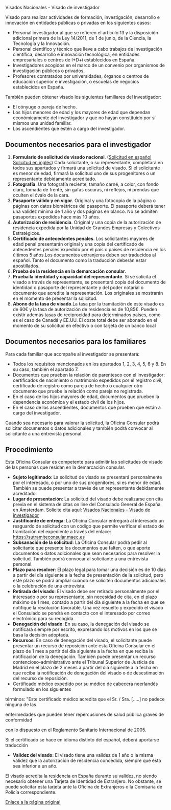  Visados Nacionales - Visado de investigador

  Visado para realizar actividades de formación, investigación, desarrollo e innovación en entidades públicas o privadas en los siguientes casos: 

 * Personal investigador al que se refieren el artículo 13 y la disposición adicional primera de la Ley 14/2011, de 1 de junio, de la Ciencia, la Tecnología y la Innovación.
* Personal científico y técnico que lleve a cabo trabajos de investigación científica, desarrollo e innovación tecnológica, en entidades empresariales o centros de I+D+i establecidos en España.
* Investigadores acogidos en el marco de un convenio por organismos de investigación públicos o privados.
* Profesores contratados por universidades, órganos o centros de educación superior e investigación, o escuelas de negocios establecidos en España.

 También pueden obtener visado los siguientes familiares del investigador:

 * El cónyuge o pareja de hecho.
* Los hijos menores de edad y los mayores de edad que dependan económicamente del investigador y que no hayan constituido por sí mismos una unidad familiar.
* Los ascendientes que estén a cargo del investigador.

 Documentos necesarios para el investigador
------------------------------------------

 1. **Formulario de solicitud de visado nacional**. ([Solicitud en español](https://www.exteriores.gob.es/DocumentosAuxiliaresSC/Pa%C3%ADses%20Bajos/AMSTERDAM%20%28C%29/SolicitudNacionalES.pdf) [Solicitud en inglés](https://www.exteriores.gob.es/DocumentosAuxiliaresSC/Pa%C3%ADses%20Bajos/AMSTERDAM%20%28C%29/SolicitudNacionalEN.pdf)) Cada solicitante, o su representante, completará en todos sus apartados y firmará una solicitud de visado. Si el solicitante es menor de edad, firmará la solicitud uno de sus progenitores o un representante debidamente acreditado.
2. **Fotografía**. Una fotografía reciente, tamaño carné, a color, con fondo claro, tomada de frente, sin gafas oscuras, ni reflejos, ni prendas que oculten el óvalo de la cara.
3. **Pasaporte válido y en vigor**. Original y una fotocopia de la página o páginas con datos biométricos del pasaporte. El pasaporte deberá tener una validez mínima de 1 año y dos páginas en blanco. No se admiten pasaportes expedidos hace más 10 años.
4. **Autorización de residencia**. Original y una copia de la autorización de residencia expedida por la Unidad de Grandes Empresas y Colectivos Estratégicos.
5. **Certificado de antecedentes penales**. Los solicitantes mayores de edad penal presentarán original y una copia del certificado de antecedentes penales expedido por el país o países de residencia en los últimos 5 años.Los documentos extranjeros deben ser traducidos al español. Tanto el documento como la traducción deberán estar apostillados.
6. **Prueba de la residencia en la demarcación consular**.
7. **Prueba la identidad y capacidad del representante**. Si se solicita el visado a través de representante, se presentará copia del documento de identidad o pasaporte del representante y del poder notarial o documento que acredite la representación. Los originales se mostrarán en el momento de presentar la solicitud.
8. **Abono de la tasa de visado**.La tasa por la tramitación de este visado es de 60€ y la tasa de autorización de residencia es de 10,85€. Pueden existir además tasas de reciprocidad para determinados países, como es el caso de Canadá y EE.UU. El coste total debe ser abonado en el momento de su solicitud en efectivo o con tarjeta de un banco local

 Documentos necesarios para los familiares
-----------------------------------------

 Para cada familiar que acompañe al investigador se presentará: 

 * Todos los requisitos mencionados en los apartados 1, 2, 3, 4, 5, 6 y 8. En su caso, también el apartado 7.
* Documentos que prueben la relación de parentesco con el investigador: certificados de nacimiento o matrimonio expedidos por el registro civil, certificado de registro como pareja de hecho o cualquier otro documento que pruebe la relación como pareja no registrada.
* En el caso de los hijos mayores de edad, documentos que prueben la dependencia económica y el estado civil de los hijos.
* En el caso de los ascendientes, documentos que prueben que están a cargo del investigador.

 Cuando sea necesario para valorar la solicitud, la Oficina Consular podrá solicitar documentos o datos adicionales y también podrá convocar al solicitante a una entrevista personal. 

 Procedimiento
-------------

 Esta Oficina Consular es competente para admitir las solicitudes de visado de las personas que residan en la demarcación consular. 

 * **Sujeto legitimado**: La solicitud de visado se presentará personalmente por el interesado, o por uno de sus progenitores, si es menor de edad. También se puede presentar a través de un representante debidamente acreditado.
* **Lugar de presentación**: La solicitud del visado debe realizarse con cita previa en el sistema de citas on line del Consulado General de España en Ámsterdam. Solicite cita aquí:  [Visados Nacionales - Visado de investigador](https://app.bookitit.com/es/hosteds/widgetdefault/2c6277fc2bf43562ccce5c647ff1db4eb#datetime)
* **Justificante de entrega**: La Oficina Consular entregará al interesado un resguardo de solicitud con un código que permite verificar el estado de tramitación del expediente a través del enlace: <https://sutramiteconsular.maec.es>
* **Subsanación de la solicitud**: La Oficina Consular podrá pedir al solicitante que presente los documentos que falten, o que aporte documentos o datos adicionales que sean necesarios para resolver la solicitud. También podrá convocar al solicitante a una entrevista personal.
* **Plazo para resolver**: El plazo legal para tomar una decisión es de 10 días a partir del día siguiente a la fecha de presentación de la solicitud, pero este plazo se podrá ampliar cuando se soliciten documentos adicionales o la celebración de una entrevista.
* **Retirada del visado**: El visado debe ser retirado personalmente por el interesado o por su representante, sin necesidad de cita, en el plazo máximo de 1 mes, contado a partir del día siguiente a la fecha en que se notifique la resolución favorable. Una vez resuelto y expedido el visado el Consulado se pondrá en contacto con el interesado por correo electrónico para su recogida.
* **Denegación del visado**: En su caso, la denegación del visado se notificará siempre por escrito, expresando los motivos en los que se basa la decisión adoptada.
* **Recursos**: En caso de denegación del visado, el solicitante puede presentar un recurso de reposición ante esta Oficina Consular en el plazo de 1 mes a partir del día siguiente a la fecha en que reciba la notificación de la denegación. También puede presentar un recurso contencioso-administrativo ante el Tribunal Superior de Justicia de Madrid en el plazo de 2 meses a partir del día siguiente a la fecha en que reciba la notificación de denegación del visado o de desestimación del recurso de reposición.
* Certificado médico expedido por su médico de cabecera neerlandés formulado en los siguientes

términos: "Este certificado médico acredita que el Sr. / Sra. […..] no padece ninguna de las

enfermedades que pueden tener repercusiones de salud pública graves de conformidad

con lo dispuesto en el Reglamento Sanitario Internacional de 2005.

Si el certificado se hace en idioma distinto del español, deberá aportarse traducción
* **Validez del visado**: El visado tiene una validez de 1 año o la misma validez que la autorización de residencia concedida, siempre que ésta sea inferior a un año. 

 El visado acredita la residencia en España durante su validez, no siendo necesario obtener una Tarjeta de Identidad de Extranjero. No obstante, se puede solicitar esta tarjeta ante la Oficina de Extranjeros o la Comisaría de Policía correspondiente.

  [Enlace a la página original](https://www.exteriores.gob.es/Consulados/amsterdam/es/ServiciosConsulares/Paginas/index.aspx?scco=Pa%C3%ADses+Bajos&scd=9&scca=Visados&scs=Visados%20Nacionales%20-%20Visado%20de%20investigador)